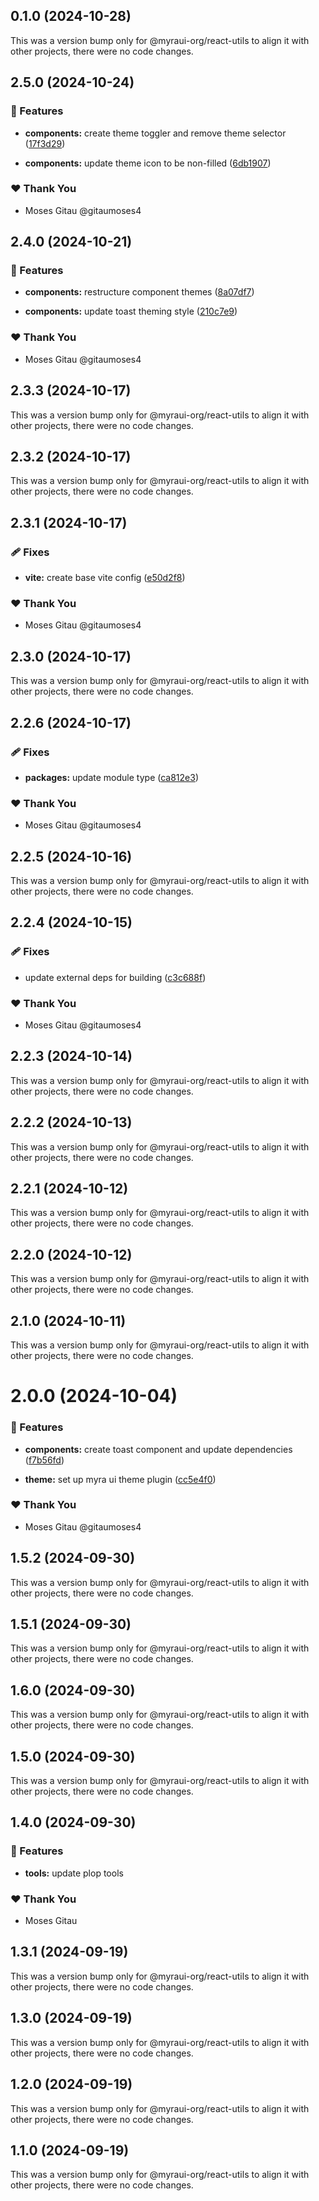 ## 0.1.0 (2024-10-28)

This was a version bump only for @myraui-org/react-utils to align it with other projects, there were no code changes.

## 2.5.0 (2024-10-24)


### 🚀 Features

- **components:** create theme toggler and remove theme selector ([17f3d29](https://github.com/myraui-org/myraui/commit/17f3d29))

- **components:** update theme icon to be non-filled ([6db1907](https://github.com/myraui-org/myraui/commit/6db1907))


### ❤️  Thank You

- Moses Gitau @gitaumoses4

## 2.4.0 (2024-10-21)


### 🚀 Features

- **components:** restructure component themes ([8a07df7](https://github.com/myraui-org/myraui/commit/8a07df7))

- **components:** update toast theming style ([210c7e9](https://github.com/myraui-org/myraui/commit/210c7e9))


### ❤️  Thank You

- Moses Gitau @gitaumoses4

## 2.3.3 (2024-10-17)

This was a version bump only for @myraui-org/react-utils to align it with other projects, there were no code changes.

## 2.3.2 (2024-10-17)

This was a version bump only for @myraui-org/react-utils to align it with other projects, there were no code changes.

## 2.3.1 (2024-10-17)


### 🩹 Fixes

- **vite:** create base vite config ([e50d2f8](https://github.com/myraui-org/myraui/commit/e50d2f8))


### ❤️  Thank You

- Moses Gitau @gitaumoses4

## 2.3.0 (2024-10-17)

This was a version bump only for @myraui-org/react-utils to align it with other projects, there were no code changes.

## 2.2.6 (2024-10-17)


### 🩹 Fixes

- **packages:** update module type ([ca812e3](https://github.com/myraui-org/myraui/commit/ca812e3))


### ❤️  Thank You

- Moses Gitau @gitaumoses4

## 2.2.5 (2024-10-16)

This was a version bump only for @myraui-org/react-utils to align it with other projects, there were no code changes.

## 2.2.4 (2024-10-15)


### 🩹 Fixes

- update external deps for building ([c3c688f](https://github.com/myraui-org/myraui/commit/c3c688f))


### ❤️  Thank You

- Moses Gitau @gitaumoses4

## 2.2.3 (2024-10-14)

This was a version bump only for @myraui-org/react-utils to align it with other projects, there were no code changes.

## 2.2.2 (2024-10-13)

This was a version bump only for @myraui-org/react-utils to align it with other projects, there were no code changes.

## 2.2.1 (2024-10-12)

This was a version bump only for @myraui-org/react-utils to align it with other projects, there were no code changes.

## 2.2.0 (2024-10-12)

This was a version bump only for @myraui-org/react-utils to align it with other projects, there were no code changes.

## 2.1.0 (2024-10-11)

This was a version bump only for @myraui-org/react-utils to align it with other projects, there were no code changes.

# 2.0.0 (2024-10-04)


### 🚀 Features

- **components:** create toast component and update dependencies ([f7b56fd](https://github.com/myraui-org/myraui/commit/f7b56fd))

- **theme:** set up myra ui theme plugin ([cc5e4f0](https://github.com/myraui-org/myraui/commit/cc5e4f0))


### ❤️  Thank You

- Moses Gitau @gitaumoses4

## 1.5.2 (2024-09-30)

This was a version bump only for @myraui-org/react-utils to align it with other projects, there were no code changes.

## 1.5.1 (2024-09-30)

This was a version bump only for @myraui-org/react-utils to align it with other projects, there were no code changes.

## 1.6.0 (2024-09-30)

This was a version bump only for @myraui-org/react-utils to align it with other projects, there were no code changes.

## 1.5.0 (2024-09-30)

This was a version bump only for @myraui-org/react-utils to align it with other projects, there were no code changes.

## 1.4.0 (2024-09-30)


### 🚀 Features

- **tools:** update plop tools


### ❤️  Thank You

- Moses Gitau

## 1.3.1 (2024-09-19)

This was a version bump only for @myraui-org/react-utils to align it with other projects, there were no code changes.

## 1.3.0 (2024-09-19)

This was a version bump only for @myraui-org/react-utils to align it with other projects, there were no code changes.

## 1.2.0 (2024-09-19)

This was a version bump only for @myraui-org/react-utils to align it with other projects, there were no code changes.

## 1.1.0 (2024-09-19)

This was a version bump only for @myraui-org/react-utils to align it with other projects, there were no code changes.
